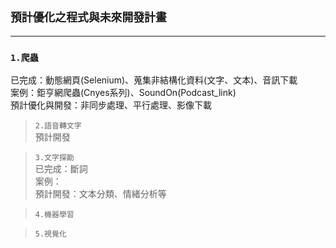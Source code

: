 ## `預計優化之程式與未來開發計畫`

* * *

### `1.爬蟲`  
已完成：動態網頁(Selenium)、蒐集非結構化資料(文字、文本)、音訊下載  
案例：鉅亨網爬蟲(Cnyes系列)、SoundOn(Podcast_link)  
預計優化與開發：非同步處理、平行處理、影像下載

> `2.語音轉文字`  
預計開發

> `3.文字探勘`  
已完成：斷詞  
案例：  
預計開發：文本分類、情緒分析等

> `4.機器學習`

> `5.視覺化`

